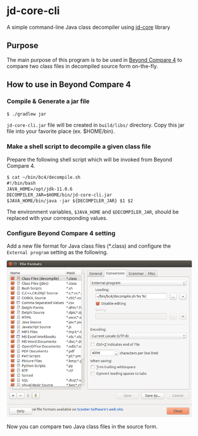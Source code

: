 # jd-core-cli

A simple command-line Java class decompiler using [jd-core](https://github.com/java-decompiler/jd-core) library

## Purpose

The main purpose of this program is to be used in [Beyond Compare 4](https://www.scootersoftware.com/) to compare two class files in decompiled source form on-the-fly.

## How to use in Beyond Compare 4

### Compile & Generate a jar file

```
$ ./gradlew jar
```

`jd-core-cli.jar` file will be created in `build/libs/` directory.
Copy this jar file into your favorite place (ex. $HOME/bin).

### Make a shell script to decompile a given class file

Prepare the following shell script which will be invoked from Beyond Compare 4.

```
$ cat ~/bin/bc4/decompile.sh
#!/bin/bash
JAVA_HOME=/opt/jdk-11.0.6
DECOMPILER_JAR=$HOME/bin/jd-core-cli.jar
$JAVA_HOME/bin/java -jar ${DECOMPILER_JAR} $1 $2
```

The environment variables, `$JAVA_HOME` and `$DECOMPILER_JAR`, should be replaced with your corresponding values.

### Configure Beyond Compare 4 setting

Add a new file format for Java class files (\*.class) and configure the `External program` setting as the following.

![Screenshot](./screenshot.png)

Now you can compare two Java class files in the source form.
